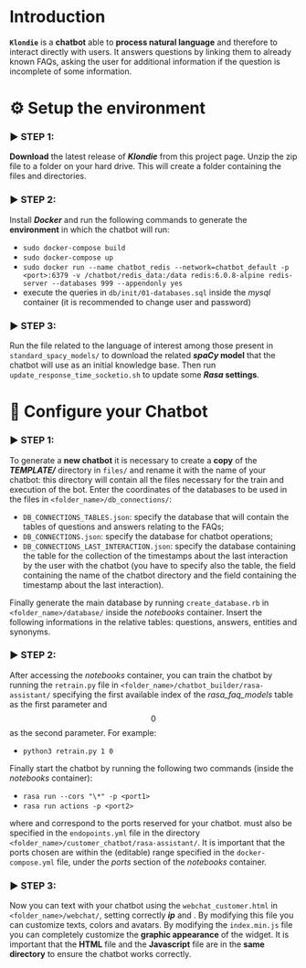 # Introduction
**`Klondie`** is a **chatbot** able to **process natural language** and therefore to interact directly with users. It answers questions by linking them to already known FAQs, asking the user for additional information if the question is incomplete of some information.

# ⚙️ Setup the environment
### ▶️ STEP 1:
**Download** the latest release of ***Klondie*** from this project page.
Unzip the zip file to a folder on your hard drive. This will create a folder containing the files and directories.

### ▶️ STEP 2:
Install ***Docker*** and run the following commands to generate the **environment** in which the chatbot will run:
- `sudo docker-compose build`
- `sudo docker-compose up`
- `sudo docker run --name chatbot_redis --network=chatbot_default -p <port>:6379 -v /chatbot/redis_data:/data redis:6.0.8-alpine redis-server --databases 999 --appendonly yes`
- execute the queries in `db/init/01-databases.sql` inside the *mysql* container (it is recommended to change user and password)

### ▶️ STEP 3:
Run the file related to the language of interest among those present in `standard_spacy_models/` to download the related ***spaCy* model** that the chatbot will use as an initial knowledge base. Then run `update_response_time_socketio.sh` to update some ***Rasa* settings**.

# 🤖 Configure your Chatbot
### ▶️ STEP 1:
To generate a **new chatbot** it is necessary to create a **copy** of the ***TEMPLATE/*** directory in `files/` and rename it with the name of your chatbot: this directory will contain all the files necessary for the train and execution of the bot.
Enter the coordinates of the databases to be used in the files in `<folder_name>/db_connections/`:
- `DB_CONNECTIONS_TABLES.json`: specify the database that will contain the tables of questions and answers relating to the FAQs;
- `DB_CONNECTIONS.json`: specify the database for chatbot operations;
- `DB_CONNECTIONS_LAST_INTERACTION.json`: specify the database containing the table for the collection of the timestamps about the last interaction by the user with the chatbot (you have to specify also the table, the field containing the name of the chatbot directory and the field containing the timestamp about the last interaction).

Finally generate the main database by running `create_database.rb` in `<folder_name>/database/` inside the *notebooks* container. Insert the following informations in the relative tables: questions, answers, entities and synonyms.

### ▶️ STEP 2:
After accessing the *notebooks* container, you can train the chatbot by running the `retrain.py` file in `<folder_name>/chatbot_builder/rasa-assistant/` specifying the first available index of the *rasa_faq_models* table as the first parameter and $$0$$ as the second parameter. For example:
- `python3 retrain.py 1 0`

Finally start the chatbot by running the following two commands (inside the *notebooks* container):
- `rasa run --cors "\*" -p <port1>`
- `rasa run actions -p <port2>`

where ***<port1>*** and ***<port2>*** correspond to the ports reserved for your chatbot. *<port2>* must also be specified in the `endopoints.yml` file in the directory `<folder_name>/customer_chatbot/rasa-assistant/`.
It is important that the ports chosen are within the (editable) range specified in the `docker-compose.yml` file, under the *ports* section of the *notebooks* container.

### ▶️ STEP 3:
Now you can text with your chatbot using the `webchat_customer.html` in `<folder_name>/webchat/`, setting correctly ***ip*** and ***<port1>***. By modifying this file you can customize texts, colors and avatars.
By modifying the `index.min.js` file you can completely customize the **graphic appearance** of the widget.
It is important that the **HTML** file and the **Javascript** file are in the **same directory** to ensure the chatbot works correctly.
